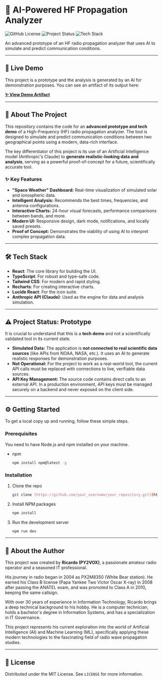# 🤖 AI-Powered HF Propagation Analyzer

![GitHub License](https://img.shields.io/badge/license-MIT-blue.svg)
![Project Status](https://img.shields.io/badge/status-prototype-orange.svg)
![Tech Stack](https://img.shields.io/badge/tech-React%20/%20TypeScript-blueviolet.svg)

An advanced prototype of an HF radio propagation analyzer that uses AI to simulate and predict communication conditions.

---

## 🚀 Live Demo

This project is a prototype and the analysis is generated by an AI for demonstration purposes. You can see an artifact of its output here:

**[✨ View Demo Artifact](https://claude.ai/public/artifacts/ff7add08-dab7-4d87-ac6b-4d85a777449a)**

---

## 📖 About The Project

This repository contains the code for an **advanced prototype and tech demo** of a High-Frequency (HF) radio propagation analyzer. The tool is designed to simulate and predict communication conditions between two geographical points using a modern, data-rich interface.

The key differentiator of this project is its use of an Artificial Intelligence model (Anthropic's Claude) to **generate realistic-looking data and analysis**, serving as a powerful proof-of-concept for a future, scientifically accurate tool.

### ✨ Key Features

* **"Space Weather" Dashboard:** Real-time visualization of simulated solar and ionospheric data.
* **Intelligent Analysis:** Recommends the best times, frequencies, and antenna configurations.
* **Interactive Charts:** 24-hour visual forecasts, performance comparisons between bands, and more.
* **Modern UI:** Responsive design, dark mode, notifications, and locally saved presets.
* **Proof of Concept:** Demonstrates the viability of using AI to interpret complex propagation data.

---

## 🛠️ Tech Stack

* **React**: The core library for building the UI.
* **TypeScript**: For robust and type-safe code.
* **Tailwind CSS**: For modern and rapid styling.
* **Recharts**: For creating interactive charts.
* **Lucide React**: For the icon suite.
* **Anthropic API (Claude)**: Used as the engine for data and analysis simulation.

---

## ⚠️ Project Status: Prototype

It is crucial to understand that this is a **tech demo** and not a scientifically validated tool in its current state.

* **Simulated Data:** The application is **not connected to real scientific data sources** (like APIs from NOAA, NASA, etc.). It uses an AI to generate realistic responses for demonstration purposes.
* **Not Operational:** For the project to work as a real-world tool, the current API calls must be replaced with connections to live, verifiable data sources.
* **API Key Management:** The source code contains direct calls to an external API. In a production environment, API keys must be managed securely on a backend and never exposed on the client side.

---

## ⚙️ Getting Started

To get a local copy up and running, follow these simple steps.

### Prerequisites

You need to have Node.js and npm installed on your machine.
* npm
    ```sh
    npm install npm@latest -g
    ```

### Installation

1.  Clone the repo
    ```sh
    git clone [https://github.com/your_username/your_repository.git](https://github.com/your_username/your_repository.git)
    ```
2.  Install NPM packages
    ```sh
    npm install
    ```
3.  Run the development server
    ```sh
    npm run dev
    ```

---

## 👤 About the Author

This project was created by **Ricardo (PY2VOX)**, a passionate amateur radio operator and a seasoned IT professional.

His journey in radio began in 2004 as PX2M8350 (White Bear station). He earned his Class B license (Papa Yankee Two Victor Oscar X-ray) in 2008 after passing the ANATEL exam, and was promoted to Class A in 2010, keeping the same callsign.

With over 30 years of experience in Information Technology, Ricardo brings a deep technical background to his hobby. He is a computer technician, holds a bachelor's degree in Information Systems, and has a specialization in IT Governance.

This project represents his current exploration into the world of Artificial Intelligence (AI) and Machine Learning (ML), specifically applying these modern technologies to the fascinating field of radio wave propagation studies.

---

## 📜 License

Distributed under the MIT License. See `LICENSE` for more information.
